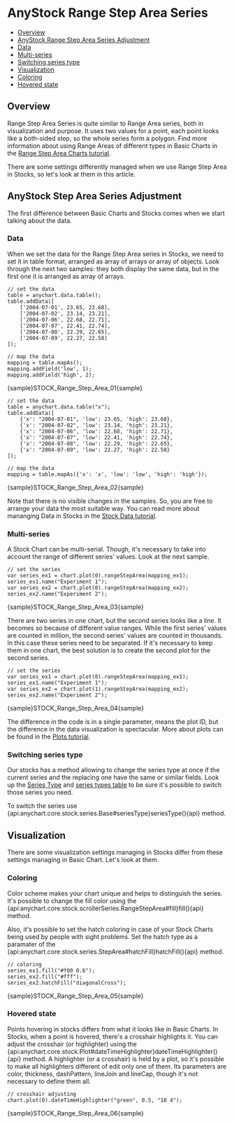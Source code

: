 # AnyStock Range Step Area Series

* [Overview](#overview)
* [AnyStock Range Step Area Series Adjustment](#anystock_range_step_area_series_adjustment)
 * [Data](#data)
 * [Multi-series](#multi_series)
 * [Switching series type](#switching_series_type)
* [Visualization](#visualization)
 * [Coloring](#coloring)
 * [Hovered state](#hovered_state)

## Overview

Range Step Area Series is quite similar to Range Area series, both in visualization and purpose. It uses two values for a point, each point looks like a both-sided step, so the whole series form a polygon. Find more information about using Range Areas of different types in Basic Charts in the [Range Step Area Charts tutorial](../../Basic_Charts_Types/Range_Area-SplineArea_Charts).

There are some settings differently managed when we use Range Step Area in Stocks, so let's look at them in this article.

## AnyStock Step Area Series Adjustment

The first difference between Basic Charts and Stocks comes when we start talking about the data.

### Data

When we set the data for the Range Step Area series in Stocks, we need to set it in table format, arranged as array of arrays or array of objects. Look through the next two samples: they both display the same data, but in the first one it is arranged as array of arrays.

```
// set the data
table = anychart.data.table();
table.addData([
    ['2004-07-01', 23.65, 23.68],
    ['2004-07-02', 23.14, 23.21],
    ['2004-07-06', 22.68, 22.71],
    ['2004-07-07', 22.41, 22.74],
    ['2004-07-08', 22.29, 22.65],
    ['2004-07-09', 22.27, 22.58]
]);
  
// map the data
mapping = table.mapAs();
mapping.addField('low', 1);
mapping.addField('high', 2);
```

{sample}STOCK\_Range\_Step\_Area\_01{sample}

```
// set the data
table = anychart.data.table("x");
table.addData([
    {'x': "2004-07-01", 'low': 23.65, 'high': 23.68},
    {'x': "2004-07-02", 'low': 23.14, 'high': 23.21},
    {'x': "2004-07-06", 'low': 22.68, 'high': 22.71},
    {'x': "2004-07-07", 'low': 22.41, 'high': 22.74},
    {'x': "2004-07-08", 'low': 22.29, 'high': 22.65},
    {'x': "2004-07-09", 'low': 22.27, 'high': 22.58}
]);
  
// map the data
mapping = table.mapAs({'x': 'x', 'low': 'low', 'high': 'high'});
```

{sample}STOCK\_Range\_Step\_Area\_02{sample}

Note that there is no visible changes in the samples. So, you are free to arrange your data the most suitable way. You can read more about mananging Data in Stocks in the [Stock Data tutorial](../Data).

### Multi-series

A Stock Chart can be multi-serial. Though, it's necessary to take into account the range of different series' values. Look at the next sample.

```
// set the series
var series_ex1 = chart.plot(0).rangeStepArea(mapping_ex1);
series_ex1.name("Experiment 1");
var series_ex2 = chart.plot(0).rangeStepArea(mapping_ex2);
series_ex2.name("Experiment 2");
```

{sample}STOCK\_Range\_Step\_Area\_03{sample}

There are two series in one chart, but the second series looks like a line. It becomes so because of different value ranges. While the first series' values are counted in million, the second series' values are counted in thousands. In this case these series need to be separated. If it's necessary to keep them in one chart, the best solution is to create the second plot for the second series.

```  
// set the series
var series_ex1 = chart.plot(0).rangeStepArea(mapping_ex1);
series_ex1.name("Experiment 1");
var series_ex2 = chart.plot(1).rangeStepArea(mapping_ex2);
series_ex2.name("Experiment 2");
```

{sample}STOCK\_Range\_Step\_Area\_04{sample}

The difference in the code is in a single parameter, means the plot ID, but the difference in the data visualization is spectacular. More about plots can be found in the [Plots tutorial](../Chart_Plots).


### Switching series type

Our stocks has a method allowing to change the series type at once if the current series and the replacing one have the same or similar fields. Look up the [Series Type](Series_Type) and [series types table](Supported_Series#list_of_supported_series) to be sure it's possible to switch those series you need.

To switch the series use {api:anychart.core.stock.series.Base#seriesType}seriesType(){api} method.


## Visualization

There are some visualization settings managing in Stocks differ from these settings managing in Basic Chart. Let's look at them.

### Coloring

Color scheme makes your chart unique and helps to distinguish the series. It's possible to change the fill color using the {api:anychart.core.stock.scrollerSeries.RangeStepArea#fill}fill(){api} method.

Also, it's possible to set the hatch coloring in case of your Stock Charts being used by people with sight problems. Set the hatch type as a paramater of the {api:anychart.core.stock.series.StepArea#hatchFill}hatchFill(){api} method.

```
// coloring
series_ex1.fill("#f00 0.6");
series_ex2.fill("#fff");
series_ex2.hatchFill("diagonalCross");
```
{sample}STOCK\_Range\_Step\_Area\_05{sample}

### Hovered state

Points hovering in stocks differs from what it looks like in Basic Charts. In Stocks, when a point is hovered, there's a crosshair highlights it. You can adjust the crosshair (or highlighter) using the {api:anychart.core.stock.Plot#dateTimeHighlighter}dateTimeHighlighter(){api} method. A highlighter (or a crosshair) is held by a plot, so it's possible to make all highlighters different of edit only one of them. Its parameters are color, thickness, dashPattern, lineJoin and lineCap, though it's not necessary to define them all.

```
// crosshair adjusting
chart.plot(0).dateTimeHighlighter("green", 0.5, "10 4");
```

{sample}STOCK\_Range\_Step\_Area\_06{sample}